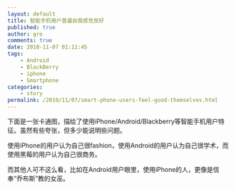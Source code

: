 ```yaml
---
layout: default
title: 智能手机用户普遍自我感觉良好
published: true
author: gro
comments: true
date: 2010-11-07 01:11:45
tags:
    - Android
    - BlackBerry
    - iphone
    - Smartphone
categories:
    - story
permalink: /2010/11/07/smart-phone-users-feel-good-themselves.html
---
```

下面是一张卡通图，描绘了使用iPhone/Android/Blackberry等智能手机用户特征。虽然有些夸张，但多少能说明些问题。

使用iPhone的用户认为自己很fashion，使用Android的用户认为自己很学术，而使用黑莓的用户认为自己很商务。

而其他人可不这么看，比如在Android用户眼里，使用iPhone的人，更像是信奉“乔布斯”教的女巫。

[][1]

 [1]: http://getfreeware.net/wp-content/uploads/2010/11/125466344.jpg
